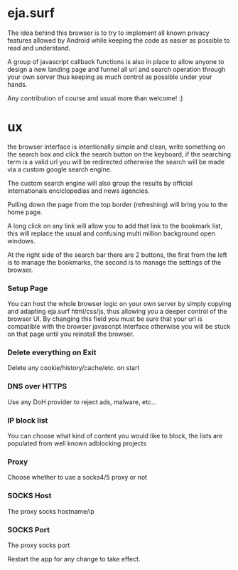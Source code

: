 # eja.surf

The idea behind this browser is to try to implement all known privacy features allowed by Android while keeping the code as easier as possible to read and understand.

A group of javascript callback functions is also in place to allow anyone to design a new landing page and funnel all url and search operation through your own server thus keeping as much control as possible under your hands.

Any contribution of course and usual more than welcome! :)

# ux
the browser interface is intentionally simple and clean, write something on the search box and click the search button on the keyboard, if the searching term is a valid url you will be redirected otherwise the search will be made via a custom google search engine.

The custom search engine will also group the results by official internationals enciclopedias and news agencies.

Pulling down the page from the top border (refreshing) will bring you to the home page.

A long click on any link will allow you to add that link to the bookmark list, this will replace the usual and confusing multi million background open windows.

At the right side of the search bar there are 2 buttons, the first from the left is to manage the bookmarks, the second is to manage the settings of the browser.

### Setup Page
You can host the whole browser logic on your own server by simply copying and adapting eja.surf html/css/js, thus allowing you a deeper control of the browser UI. By changing this field you must be sure that your url is compatible with the browser javascript interface otherwise you will be stuck on that page until you reinstall the browser.

### Delete everything on Exit
Delete any cookie/history/cache/etc. on start

### DNS over HTTPS
Use any DoH provider to reject ads, malware, etc...

### IP block list
You can choose what kind of content you would like to block, the lists are populated from well known adblocking projects

### Proxy
Choose whether to use a socks4/5 proxy or not

### SOCKS Host
The proxy socks hostname/ip

### SOCKS Port 
The proxy socks port

Restart the app for any change to take effect.
